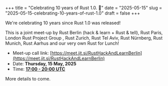 +++
title = "Celebrating 10 years of Rust 1.0. 🦀"
date = "2025-05-15"
slug = "2025-05-15-celebrating-10-years-of-rust-1.0"
draft = false
+++

We're celebrating 10 years since Rust 1.0 was released!

This is a joint meet-up by Rust Berlin (hack & learn + Rust & tell), Rust Paris, London Rust Project
Group , Rust Zurich, Rust Tel Aviv, Rust Nürnberg, Rust Munich, Rust Aarhus and our very own Rust
for Lunch!

- Meet-up call link: [https://meet.jit.si/RustHackAndLearnBerlin](https://meet.jit.si/RustHackAndLearnBerlin)
- Date: **Thursday, 15 May, 2025**
- Time: [**17:00 - 20:00 UTC**](https://everytimezone.com/s/ddb078ac)

More details to come.
